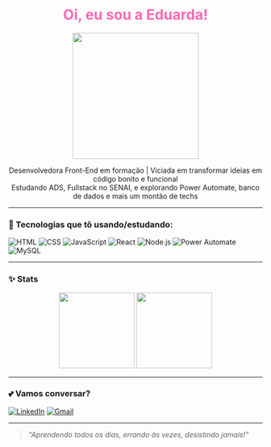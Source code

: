 <h1 align="center" style="color: #ff69b4;">Oi, eu sou a Eduarda!</h1>

<p align="center">
  <img src="https://media.giphy.com/media/3o6Zt481isNVuQI1l6/giphy.gif" width="250"/>
</p>

<p align="center">
  Desenvolvedora Front-End em formação | Viciada em transformar ideias em código bonito e funcional  
  <br/>Estudando ADS, Fullstack no SENAI, e explorando Power Automate, banco de dados e mais um montão de techs
</p>

---

### 🌸 Tecnologias que tô usando/estudando:
![HTML](https://img.shields.io/badge/-HTML5-ff69b4?logo=html5&logoColor=fff&style=flat)
![CSS](https://img.shields.io/badge/-CSS3-ff69b4?logo=css3&logoColor=fff&style=flat)
![JavaScript](https://img.shields.io/badge/-JavaScript-ffc0cb?logo=javascript&logoColor=000&style=flat)
![React](https://img.shields.io/badge/-React-ffb6c1?logo=react&logoColor=000&style=flat)
![Node.js](https://img.shields.io/badge/-Node.js-db7093?logo=nodedotjs&logoColor=fff&style=flat)
![Power Automate](https://img.shields.io/badge/-Power_Automate-ff69b4?logo=microsoft&logoColor=fff&style=flat)
![MySQL](https://img.shields.io/badge/-MySQL-ff69b4?logo=mysql&logoColor=fff&style=flat)

---

### ✨ Stats
<p align="center">
  <img height="150em" src="https://github-readme-stats.vercel.app/api?username=SEU-USUARIO&show_icons=true&theme=cobalt" />
  <img height="150em" src="https://github-readme-stats.vercel.app/api/top-langs/?username=SEU-USUARIO&layout=compact&theme=cobalt"/>
</p>

---

### 💕 Vamos conversar?
[![LinkedIn](https://img.shields.io/badge/-LinkedIn-ff69b4?style=flat&logo=linkedin&logoColor=white)](https://www.linkedin.com/in/seu-link-aqui/)
[![Gmail](https://img.shields.io/badge/-eduarda@email.com-ff1493?style=flat&logo=gmail&logoColor=white)](mailto:eduarda@email.com)

---

> _“Aprendendo todos os dias, errando às vezes, desistindo jamais!”_

